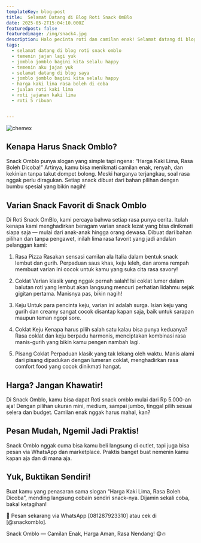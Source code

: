 ```yaml
---
templateKey: blog-post
title:  Selamat Datang di Blog Roti Snack OmBlo
date: 2025-05-2T15:04:10.000Z
featuredpost: false
featuredimage: /img/snack4.jpg
description: Halo pecinta roti dan camilan enak! Selamat datang di blog resmi Roti Snack OmBlo tempat di mana kehangatan roti dan kelezatan snack berpadu dalam setiap cerita dan gigitan.Di sini, kami tidak hanya berbagi informasi tentang produk-produk kami, tapi juga menyajikan kisah di balik dapur kami — mulai dari proses pembuatan, inspirasi resep, hingga tips memilih camilan yang pas untuk hari-hari spesial Anda.Roti Snack OmBlo berdiri dari kecintaan kami pada makanan rumahan yang autentik dan berkualitas. Semua produk dibuat dengan bahan-bahan pilihan, tanpa pengawet, dan pastinya dengan sepenuh hati. Nantikan juga promo menarik, cerita pelanggan, serta update produk terbaru hanya di blog ini.
tags:
  - selamat datang di blog roti snack omblo
  - temenin jajan lagi yuk
  - jomblo jomblo bagini kita selalu happy
  - temenin aku jajan yuk
  - selamat datang di blog saya
  - jomblo jomblo bagini kita selalu happy
  - harga kaki lima rasa boleh di coba
  - jualan roti kaki lima
  - roti jajanan kaki lima
  - roti 5 ribuan


---
```

![chemex](/img/roti.jpg)

## Kenapa Harus Snack Omblo?

Snack Omblo punya slogan yang simple tapi ngena: “Harga Kaki Lima, Rasa Boleh Dicoba!” Artinya, kamu bisa menikmati camilan enak, renyah, dan kekinian tanpa takut dompet bolong. Meski harganya terjangkau, soal rasa nggak perlu diragukan. Setiap snack dibuat dari bahan pilihan dengan bumbu spesial yang bikin nagih!

##  Varian Snack Favorit di Snack Omblo

Di Roti Snack OmBlo, kami percaya bahwa setiap rasa punya cerita. Itulah kenapa kami menghadirkan beragam varian snack lezat yang bisa dinikmati siapa saja — mulai dari anak-anak hingga orang dewasa. Dibuat dari bahan pilihan dan tanpa pengawet, inilah lima rasa favorit yang jadi andalan pelanggan kami:

1. Rasa Pizza
Rasakan sensasi camilan ala Italia dalam bentuk snack lembut dan gurih. Perpaduan saus khas, keju leleh, dan aroma rempah membuat varian ini cocok untuk kamu yang suka cita rasa savory!

2. Coklat
Varian klasik yang nggak pernah salah! Isi coklat lumer dalam balutan roti yang lembut akan langsung mencuri perhatian lidahmu sejak gigitan pertama. Manisnya pas, bikin nagih!

3. Keju
Untuk para pencinta keju, varian ini adalah surga. Isian keju yang gurih dan creamy sangat cocok disantap kapan saja, baik untuk sarapan maupun teman ngopi sore.

4. Coklat Keju
Kenapa harus pilih salah satu kalau bisa punya keduanya? Rasa coklat dan keju berpadu harmonis, menciptakan kombinasi rasa manis-gurih yang bikin kamu pengen nambah lagi.

5. Pisang Coklat
Perpaduan klasik yang tak lekang oleh waktu. Manis alami dari pisang dipadukan dengan lumeran coklat, menghadirkan rasa comfort food yang cocok dinikmati hangat.

## Harga? Jangan Khawatir!
Di Snack Omblo, kamu bisa dapat Roti snack omblo mulai dari Rp 5.000-an aja! Dengan pilihan ukuran mini, medium, sampai jumbo, tinggal pilih sesuai selera dan budget. Camilan enak nggak harus mahal, kan?

## Pesan Mudah, Ngemil Jadi Praktis!
Snack Omblo nggak cuma bisa kamu beli langsung di outlet, tapi juga bisa pesan via WhatsApp dan marketplace. Praktis banget buat nemenin kamu kapan aja dan di mana aja.

## Yuk, Buktikan Sendiri!
Buat kamu yang penasaran sama slogan “Harga Kaki Lima, Rasa Boleh Dicoba”, mending langsung cobain sendiri snack-nya. Dijamin sekali coba, bakal ketagihan!

📲 Pesan sekarang via WhatsApp [081287923310] atau cek di [@snackomblo].

Snack Omblo — Camilan Enak, Harga Aman, Rasa Nendang! 😋🔥
